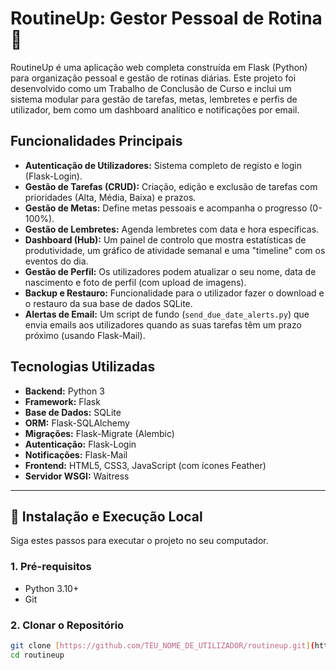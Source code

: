 # RoutineUp: Gestor Pessoal de Rotina 🚀

RoutineUp é uma aplicação web completa construída em Flask (Python) para organização pessoal e gestão de rotinas diárias. Este projeto foi desenvolvido como um Trabalho de Conclusão de Curso e inclui um sistema modular para gestão de tarefas, metas, lembretes e perfis de utilizador, bem como um dashboard analítico e notificações por email.

## Funcionalidades Principais

* **Autenticação de Utilizadores:** Sistema completo de registo e login (Flask-Login).
* **Gestão de Tarefas (CRUD):** Criação, edição e exclusão de tarefas com prioridades (Alta, Média, Baixa) e prazos.
* **Gestão de Metas:** Define metas pessoais e acompanha o progresso (0-100%).
* **Gestão de Lembretes:** Agenda lembretes com data e hora específicas.
* **Dashboard (Hub):** Um painel de controlo que mostra estatísticas de produtividade, um gráfico de atividade semanal e uma "timeline" com os eventos do dia.
* **Gestão de Perfil:** Os utilizadores podem atualizar o seu nome, data de nascimento e foto de perfil (com upload de imagens).
* **Backup e Restauro:** Funcionalidade para o utilizador fazer o download e o restauro da sua base de dados SQLite.
* **Alertas de Email:** Um script de fundo (`send_due_date_alerts.py`) que envia emails aos utilizadores quando as suas tarefas têm um prazo próximo (usando Flask-Mail).

## Tecnologias Utilizadas

* **Backend:** Python 3
* **Framework:** Flask
* **Base de Dados:** SQLite
* **ORM:** Flask-SQLAlchemy
* **Migrações:** Flask-Migrate (Alembic)
* **Autenticação:** Flask-Login
* **Notificações:** Flask-Mail
* **Frontend:** HTML5, CSS3, JavaScript (com ícones Feather)
* **Servidor WSGI:** Waitress

---

## 🚀 Instalação e Execução Local

Siga estes passos para executar o projeto no seu computador.

### 1. Pré-requisitos

* Python 3.10+
* Git

### 2. Clonar o Repositório

```bash
git clone [https://github.com/TEU_NOME_DE_UTILIZADOR/routineup.git](https://github.com/TEU_NOME_DE_UTILIZADOR/routineup.git)
cd routineup